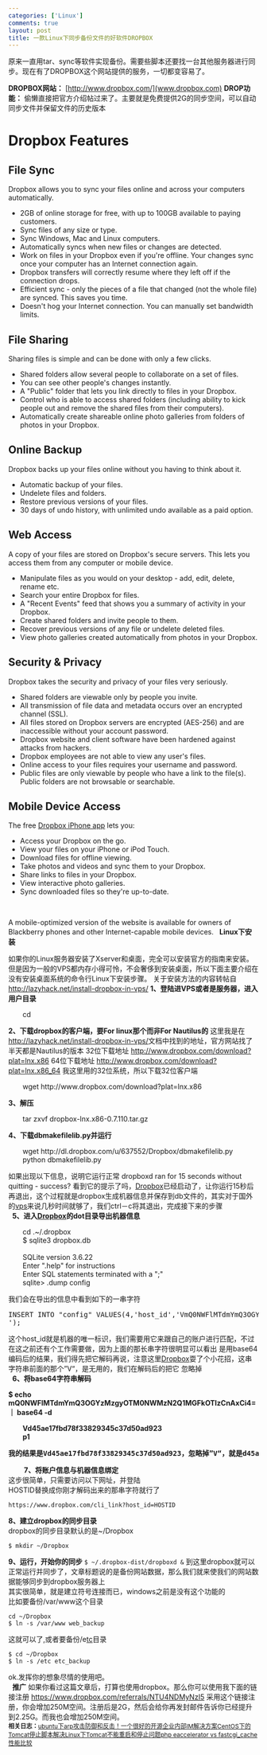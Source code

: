 ```yaml
--- 
categories: ['Linux']
comments: true
layout: post
title: 一款Linux下同步备份文件的好软件DROPBOX
---
```

原来一直用tar、sync等软件实现备份。需要些脚本还要找一台其他服务器进行同步。现在有了DROPBOX这个网站提供的服务，一切都变容易了。

**DROPBOX网站：**
[http://www.dropbox.com/](www.dropbox.com)
**DROP功能：**
偷懒直接把官方介绍帖过来了。主要就是免费提供2G的同步空间，可以自动同步文件并保留文件的历史版本

<h1>Dropbox Features</h1>
<h2 id="sync">File Sync</h2>
Dropbox allows you to sync your files online and across your computers automatically.
<ul class="blue-bullets">
<li>2GB of online storage for free, with up to 100GB available to paying customers.</li>
    <li>Sync files of any size or type.</li>
    <li>Sync Windows, Mac and Linux computers.</li>
    <li>Automatically syncs when new files or changes are detected.</li>
    <li>Work on files in your Dropbox even if you're offline. Your changes sync once your computer has an Internet connection again.</li>
    <li>Dropbox transfers will correctly resume where they left off if the connection drops.</li>
    <li>Efficient sync - only the pieces of a file that changed (not the whole file) are synced. This saves you time.</li>
    <li>Doesn't hog your Internet connection. You can manually set bandwidth limits. </li>
</ul>
<h2 id="sharing">File Sharing</h2>
Sharing files is simple and can be done with only a few clicks.
<ul class="blue-bullets">
<li>Shared folders allow several people to collaborate on a set of files.</li>
    <li>You can see other people's changes instantly.</li>
    <li>A "Public" folder that lets you link directly to files in your Dropbox.</li>
    <li>Control who is able to access shared folders (including ability to kick people out and remove the shared files from their computers).</li>
    <li>Automatically create shareable online photo galleries from folders of photos in your Dropbox.</li>
</ul>
<h2 id="backup">Online Backup</h2>
Dropbox backs up your files online without you having to think about it.
<ul class="blue-bullets">
<li>Automatic backup of your files.</li>
    <li>Undelete files and folders.</li>
    <li>Restore previous versions of your files.</li>
    <li>30 days of undo history, with unlimited undo available as a paid option.</li>
</ul>
<h2 id="web">Web Access</h2>
A copy of your files are stored on Dropbox's secure servers. This lets you access them from any computer or mobile device.
<ul class="blue-bullets">
<li>Manipulate files as you would on your desktop - add, edit, delete, rename etc.</li>
    <li>Search your entire Dropbox for files.</li>
    <li>A "Recent Events" feed that shows you a summary of activity in your Dropbox.</li>
    <li>Create shared folders and invite people to them.</li>
    <li>Recover previous versions of any file or undelete deleted files.</li>
    <li>View photo galleries created automatically from photos in your Dropbox.</li>
</ul>
<h2 id="security">Security & Privacy</h2>
Dropbox takes the security and privacy of your files very seriously.
<ul class="blue-bullets">
<li>Shared folders are viewable only by people you invite.</li>
    <li>All transmission of file data and metadata occurs over an encrypted channel (SSL).</li>
    <li>All files stored on Dropbox servers are encrypted (AES-256) and are inaccessible without your account password.</li>
    <li>Dropbox website and client software have been hardened against attacks from hackers.</li>
    <li>Dropbox employees are not able to view any user's files.</li>
    <li>Online access to your files requires your username and password.</li>
    <li>Public files are only viewable by people who have a link to the file(s). Public folders are not browsable or searchable.</li>
</ul>
<h2 id="mobile">Mobile Device Access</h2>
The free <a href="http://www.xinlogs.com/iphoneapp">Dropbox iPhone app</a> lets you:
<ul class="blue-bullets">
<li>Access your Dropbox on the go.</li>
    <li>View your files on your iPhone or iPod Touch.</li>
    <li>Download files for offline viewing.</li>
    <li>Take photos and videos and sync them to your Dropbox.</li>
    <li>Share links to files in your Dropbox.</li>
    <li>View interactive photo galleries.</li>
    <li>Sync downloaded files so they're up-to-date.</li>
</ul> 

A mobile-optimized version of the website is available for owners of Blackberry phones and other Internet-capable mobile devices.
 
**Linux下安装**

如果你的Linux服务器安装了Xserver和桌面，完全可以安装官方的指南来安装。但是因为一般的VPS都内存小得可怜，不会奢侈到安装桌面，所以下面主要介绍在没有安装桌面系统的命令行Linux下安装步骤。
关于安装方法的内容转帖自<a href="http://lazyhack.net/install-dropbox-in-vps/">http://lazyhack.net/install-dropbox-in-vps/</a>
<strong>1、登陆进VPS或者是服务器，进入用户目录</strong>
<div class="codeText">
<div id="code_6795">
<ol class="dp-xml" style="border-bottom:0px;border-left:0px;list-style-type:none;margin-left:5px;border-top:0px;border-right:0px;">
<li class="alt">
<span><span>cd </span></span>     <link rel="stylesheet" type="text/css" href="http://www.xinlogs.com/editor/fckeditor/editor/plugins/insertcode/insertcode.css">
<script language="javascript" src="http://www.xinlogs.com/editor/fckeditor/editor/plugins/insertcode/excute.js" type="text/javascript"></script>
</li>
</ol>
</div>
</div>
<strong>2、下载dropbox的客户端，要For linux那个而非For Nautilus的</strong>
这里我是在<a href="http://lazyhack.net/install-dropbox-in-vps/">http://lazyhack.net/install-dropbox-in-vps/</a>文档中找到的地址，官方网站找了半天都是Nautilus的版本
32位下载地址 <a href="http://www.dropbox.com/download?plat=lnx.x86">http://www.dropbox.com/download?plat=lnx.x86</a>
64位下载地址 <a href="http://www.dropbox.com/download?plat=lnx.x86_64">http://www.dropbox.com/download?plat=lnx.x86_64</a>
我这里用的32位系统，所以下载32位客户端
<div class="codeText">
<div id="code_2958">
<ol class="dp-xml" style="border-bottom:0px;border-left:0px;list-style-type:none;margin-left:5px;border-top:0px;border-right:0px;">
<li class="alt">
<span><span>wget http://www.dropbox.com/download?</span><span class="attribute">plat</span><span>=</span><span class="attribute-value">lnx</span><span>.x86 </span></span>     <link rel="stylesheet" type="text/css" href="http://www.xinlogs.com/editor/fckeditor/editor/plugins/insertcode/insertcode.css">
<script language="javascript" src="http://www.xinlogs.com/editor/fckeditor/editor/plugins/insertcode/excute.js" type="text/javascript"></script>
</li>
</ol>
</div>
</div>
<strong>3、解压</strong>
<div class="codeText">
<div id="code_2090">
<ol class="dp-xml" style="border-bottom:0px;border-left:0px;list-style-type:none;margin-left:5px;border-top:0px;border-right:0px;">
<li class="alt"><span><span>tar zxvf dropbox-lnx.x86-0.7.110.tar.gz </span></span></li>
</ol>
</div>
<link rel="stylesheet" type="text/css" href="http://www.xinlogs.com/editor/fckeditor/editor/plugins/insertcode/insertcode.css">
<script language="javascript" src="http://www.xinlogs.com/editor/fckeditor/editor/plugins/insertcode/excute.js" type="text/javascript"></script>
</div>
<strong>4、下载dbmakefilelib.py并运行</strong>
<div class="codeText">
<div id="code_3236">
<ol class="dp-xml" style="border-bottom:0px;border-left:0px;list-style-type:none;margin-left:5px;border-top:0px;border-right:0px;">
<li class="alt"><span><span>wget http://dl.dropbox.com/u/637552/Dropbox/dbmakefilelib.py </span></span></li>
    <li><span>python dbmakefilelib.py </span></li>
</ol>
</div>
<link rel="stylesheet" type="text/css" href="http://www.xinlogs.com/editor/fckeditor/editor/plugins/insertcode/insertcode.css">
<script language="javascript" src="http://www.xinlogs.com/editor/fckeditor/editor/plugins/insertcode/excute.js" type="text/javascript"></script>
</div>
如果出现以下信息，说明它运行正常
dropboxd ran for 15 seconds without quitting - success?
看到它的提示了吗，<a target="_blank" href="http://www.vpser.net/go/dropbox">Dropbox</a>已经启动了，让你运行15秒后再退出，这个过程就是dropbox生成机器信息并保存到db文件的，其实对于国外的<a title="查看 vps 的全部文章" target="_blank" href="http://lazyhack.net/tag/vps/">vps</a>来说几秒时间就够了，我们ctrl－c将其退出，完成接下来的步骤<br>
 
<strong>5、进入</strong><a target="_blank" href="http://www.vpser.net/go/dropbox"><strong>Dropbox</strong></a><strong>的dot目录导出机器信息</strong>
<div class="codeText">
<div id="code_7591">
<ol class="dp-xml" style="border-bottom:0px;border-left:0px;list-style-type:none;margin-left:5px;border-top:0px;border-right:0px;">
<li class="alt"><span><span>cd .~/.dropbox </span></span></li>
    <li><span>$ sqlite3 dropbox.db </span></li>
    <li class="alt"> </li>
    <li><span>SQLite version 3.6.22 </span></li>
    <li class="alt"><span>Enter ".help" for instructions </span></li>
    <li><span>Enter SQL statements terminated with a ";" </span></li>
    <li class="alt">
<span>sqlite</span><span class="tag">></span><span> .dump config </span>
</li>
</ol>
</div>
<link rel="stylesheet" type="text/css" href="http://www.xinlogs.com/editor/fckeditor/editor/plugins/insertcode/insertcode.css">
<script language="javascript" src="http://www.xinlogs.com/editor/fckeditor/editor/plugins/insertcode/excute.js" type="text/javascript"></script>
</div>
我们会在导出的信息中看到如下的一串字符
<div>
<div>
<pre>INSERT INTO "config" VALUES(4,'host_id','VmQ0NWFlMTdmYmQ3OGYzMzgyOTM0NWMzN2Q1MGFkOTIzCnAxCi4=
');</pre> </div>
</div>
这个host_id就是机器的唯一标识，我们需要用它来跟自己的账户进行匹配，不过在这之前还有个工作需要做，因为上面的那长串字符很明显可以看出 是用base64编码后的结果，我们得先把它解码再说，注意这里<a target="_blank" href="http://www.vpser.net/go/dropbox">Dropbox</a>耍了个小花招，这串字符串前面的那个”V“，是无用的，我们在解码后的把它 忽略掉<br>
 
<strong>6、将base64字符串解码</strong> 
 

<strong> </strong>
<div class="codeText"><strong> <span><span>$ echo </span><span class="attribute">mQ0NWFlMTdmYmQ3OGYzMzgyOTM0NWMzN2Q1MGFkOTIzCnAxCi4</span><span>= ｜ base64 -d </span></span>
<div>
<ol class="dp-xml" style="border-bottom:0px;border-left:0px;list-style-type:none;margin-left:5px;border-top:0px;border-right:0px;">
<li><span>Vd45ae17fbd78f33829345c37d50ad923 </span></li>
    <li>
<span>p1 </span>     <link rel="stylesheet" type="text/css" href="http://www.xinlogs.com/editor/fckeditor/editor/plugins/insertcode/insertcode.css">
<script language="javascript" src="http://www.xinlogs.com/editor/fckeditor/editor/plugins/insertcode/excute.js" type="text/javascript"></script>
</li>
</ol>
</div>
</strong></div>
<strong> <pre>我的结果是Vd45ae17fbd78f33829345c37d50ad923，忽略掉”V“，就是d45ae17fbd78f33829345c37d50ad923</pre> </strong>
 
 
 
 
<strong>7、将账户信息与机器信息绑定</strong><br>
这步很简单，只需要访问以下网址，并登陆<br>
HOSTID替换成你刚才解码出来的那串字符就行了
<pre><code>https://www.dropbox.com/cli_link?host_id=HOSTID</code></pre> <strong>8、建立dropbox的同步目录</strong><br>
dropbox的同步目录默认的是~/Dropbox
<pre><code>$ mkdir ~/Dropbox</code></pre> <strong>9、运行，开始你的同步</strong>
<code>$ ~/.dropbox-dist/dropboxd &</code>
到这里dropbox就可以正常运行并同步了，文章标题说的是备份网站数据，那么我们就来使我们的网站数据能够同步到dropbox服务器上<br>
其实很简单，就是建立符号连接而已，windows之前是没有这个功能的<br>
比如要备份/var/www这个目录
<pre><code>cd ~/Dropbox
$ ln -s /var/www web_backup</code></pre> 这就可以了,或者要备份/e<a title="tc" target="_blank" href="http://wiki.lazyhack.net/tc">tc</a>目录
<pre><code>$ cd ~/Dropbox
$ ln -s /etc etc_backup</code></pre> ok.发挥你的想象尽情的使用吧。<br>
 
<strong>推广</strong>
如果你看过这篇文章后，打算也使用dropbox。那么你可以使用我下面的链接注册
<a href="https://www.dropbox.com/referrals/NTU4NDMyNzI5">https://www.dropbox.com/referrals/NTU4NDMyNzI5</a>
采用这个链接注册，你会增加250M空间。注册后是2G，然后会给你再发封邮件告诉你已经提升到2.25G。而我也会增加250M空间。<div id="related_log" style="font-size:12px">
<b>相关日志：</b><a href="http://xinlogs.com/post/20">ubuntu下arp攻击防御和反击！</a><a href="http://xinlogs.com/post/16">一个很好的开源企业内部IM解决方案</a><a href="http://xinlogs.com/post/108">CentOS下的Tomcat停止脚本</a><a href="http://xinlogs.com/Tomcat-reboot-problems">解决Linux下Tomcat不能重启和停止问题</a><a href="http://xinlogs.com/php-eaccelerator-vs-fastcgi-cache">php eaccelerator vs fastcgi_cache性能比较</a>
</div>
